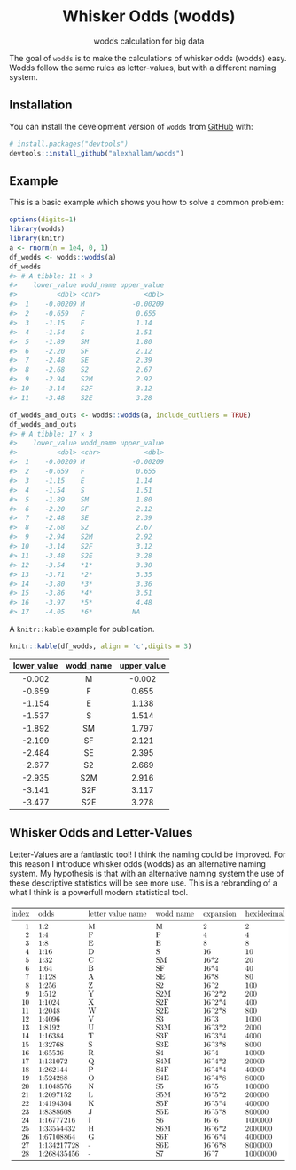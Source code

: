 
<!-- README.md is generated from README.Rmd. Please edit that file -->
<h1 align="center">
Whisker Odds (wodds)
</h1>
<p align="center">
wodds calculation for big data
</p>
<!-- badges: start -->
<!-- badges: end -->

The goal of `wodds` is to make the calculations of whisker odds (wodds)
easy. Wodds follow the same rules as letter-values, but with a different
naming system.

## Installation

You can install the development version of `wodds` from
[GitHub](https://github.com) with:

``` r
# install.packages("devtools")
devtools::install_github("alexhallam/wodds")
```

## Example

This is a basic example which shows you how to solve a common problem:

``` r
options(digits=1)
library(wodds)
library(knitr)
a <- rnorm(n = 1e4, 0, 1)
df_wodds <- wodds::wodds(a)
df_wodds
#> # A tibble: 11 × 3
#>    lower_value wodd_name upper_value
#>          <dbl> <chr>           <dbl>
#>  1    -0.00209 M            -0.00209
#>  2    -0.659   F             0.655  
#>  3    -1.15    E             1.14   
#>  4    -1.54    S             1.51   
#>  5    -1.89    SM            1.80   
#>  6    -2.20    SF            2.12   
#>  7    -2.48    SE            2.39   
#>  8    -2.68    S2            2.67   
#>  9    -2.94    S2M           2.92   
#> 10    -3.14    S2F           3.12   
#> 11    -3.48    S2E           3.28
```

``` r
df_wodds_and_outs <- wodds::wodds(a, include_outliers = TRUE)
df_wodds_and_outs
#> # A tibble: 17 × 3
#>    lower_value wodd_name upper_value
#>          <dbl> <chr>           <dbl>
#>  1    -0.00209 M            -0.00209
#>  2    -0.659   F             0.655  
#>  3    -1.15    E             1.14   
#>  4    -1.54    S             1.51   
#>  5    -1.89    SM            1.80   
#>  6    -2.20    SF            2.12   
#>  7    -2.48    SE            2.39   
#>  8    -2.68    S2            2.67   
#>  9    -2.94    S2M           2.92   
#> 10    -3.14    S2F           3.12   
#> 11    -3.48    S2E           3.28   
#> 12    -3.54    *1*           3.30   
#> 13    -3.71    *2*           3.35   
#> 14    -3.80    *3*           3.36   
#> 15    -3.86    *4*           3.51   
#> 16    -3.97    *5*           4.48   
#> 17    -4.05    *6*          NA
```

A `knitr::kable` example for publication.

``` r
knitr::kable(df_wodds, align = 'c',digits = 3)
```

| lower\_value | wodd\_name | upper\_value |
|:------------:|:----------:|:------------:|
|    -0.002    |     M      |    -0.002    |
|    -0.659    |     F      |    0.655     |
|    -1.154    |     E      |    1.138     |
|    -1.537    |     S      |    1.514     |
|    -1.892    |     SM     |    1.797     |
|    -2.199    |     SF     |    2.121     |
|    -2.484    |     SE     |    2.395     |
|    -2.677    |     S2     |    2.669     |
|    -2.935    |    S2M     |    2.916     |
|    -3.141    |    S2F     |    3.117     |
|    -3.477    |    S2E     |    3.278     |

## Whisker Odds and Letter-Values

Letter-Values are a fantiastic tool! I think the naming could be
improved. For this reason I introduce whisker odds (wodds) as an
alternative naming system. My hypothesis is that with an alternative
naming system the use of these descriptive statistics will be see more
use. This is a rebranding of a what I think is a powerfull modern
statistical tool.

![](man/figures/table.png)
